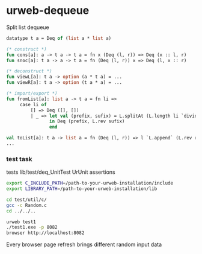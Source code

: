 # urweb-dequeue

Split list dequeue

```ocaml
datatype t a = Deq of (list a * list a)

(* construct *)
fun cons[a]: a -> t a -> t a = fn x (Deq (l, r)) => Deq (x :: l, r)
fun snoc[a]: t a -> a -> t a = fn (Deq (l, r)) x => Deq (l, x :: r)

(* deconstruct *)
fun viewL[a]: t a -> option (a * t a) = ...
fun viewR[a]: t a -> option (t a * a) = ...

(* import/export *)
fun fromList[a]: list a -> t a = fn li =>
     case li of
         [] => Deq ([], [])
         | _ => let val (prefix, sufix) = L.splitAt (L.length li `divide` 2) li
                in Deq (prefix, L.rev sufix)
                end

val toList[a]: t a -> list a = fn (Deq (l, r)) => l `L.append` (L.rev r)
...
```

### test task

tests lib/test/deq_UnitTest UrUnit assertions

```bash
export C_INCLUDE_PATH=/path-to-your-urweb-installation/include
export LIBRARY_PATH=/path-to-your-urweb-installation/lib

cd test/util/c/
gcc -c Random.c
cd ../../..

urweb test1
./test1.exe -p 8082
browser http://localhost:8082
```
Every browser page refresh brings different random input data
